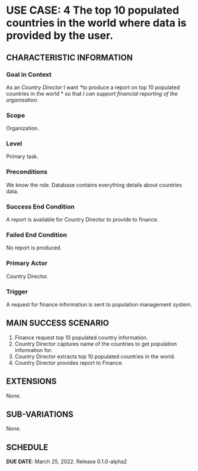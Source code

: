 # USE CASE: 4 The top 10 populated countries in the world where data is provided by the user.
## CHARACTERISTIC INFORMATION

### Goal in Context

As an *Country Director* I want *to produce a report on top 10 populated countries in the world * so that *I can support financial reporting of the organisation.*

### Scope

Organization.

### Level

Primary task.

### Preconditions

We know the role.  Database contains everything details about countries data.

### Success End Condition

A report is available for Country Director to provide to finance.

### Failed End Condition

No report is produced.

### Primary Actor

Country Director.

### Trigger

A request for finance information is sent to population management system.

## MAIN SUCCESS SCENARIO

1. Finance request top 10 populated country information.
2. Country Director captures name of the countries to get population information for.
3. Country Director extracts top 10 populated countries in the world.
4. Country Director provides report to Finance.

## EXTENSIONS

None.

## SUB-VARIATIONS

None.

## SCHEDULE

**DUE DATE**: March 25, 2022. Release 0.1.0-alpha2